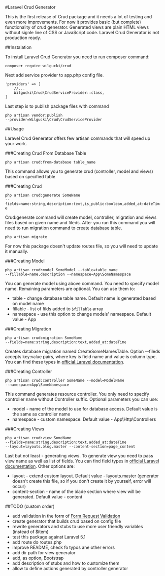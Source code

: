 #Laravel Crud Generator

This is the first release of Crud package and it needs a lot of testing and even more improvements.
For now it provides basic (but complete) functionality of crud generator. Generated views are plain HTML views without signle line of
CSS or JavaScript code.
Laravel Crud Generator is not production ready.

##Instalation

To install Laravel Crud Generator you need to run composer command:

<code>composer require wilgucki/crud</code>

Next add service provider to app.php config file.

    'providers' => [
        //... 
        Wilgucki\Crud\CrudServiceProvider::class,
    ]

Last step is to publish package files with command

<code>php artisan vendor:publish --provider=Wilgucki\\Crud\\CrudServiceProvider</code>

##Usage

Laravel Crud Generator offers few artisan commands that will speed up your work.

###Creating Crud From Database Table

<code>php artisan crud:from-database table_name</code>

This command allows you to generate crud (controller, model and views) based on specified table.

###Creating Crud

<code>php artisan crud:generate SomeName --fields=name:string,description:text,is_public:boolean,added_at:dateTime</code>

Crud:generate command will create model, controller, migration and views files based on given name and fileds.
After you run this command you will need to run migration command to create database table.

<code>php artisan migrate</code>

For now this package doesn't update routes file, so you will need to update it manually.

###Creating Model

<code>php artisan crud:model SomeModel --table=table_name --fillable=name,description --namespace=App\\SomeNamespace</code>

You can generate model using above command. You need to specify model name. Remaining parameters are optional. You can use them to:

- table - change database table name. Default name is generated based on model name
- fillable - list of filds added to <code>$fillable</code> array
- namespace - use this option to change models' namespace. Default value - App

###Creating Migration

<code>php artisan crud:migration SomeName --fields=name:string,description:text,added_at:dateTime</code>

Creates database migration named CreateSomeNamesTable. Option --fileds accepts key:value pairs, where key is field name and value is
column type. You can find these types in [official Laravel documentation](https://laravel.com/docs/5.2/migrations#creating-columns).

###Creating Controller

<code>php artisan crud:controller SomeName --model=ModelName --namespace=App\\SomeNamespace</code>

This command generates resource controller. You only need to specify controller name without Controller suffix.
Optional parameters you can use:

- model - name of the model to use for database access. Default value is the same as controller name
- namespace - custom namespace. Default value - App\Http\Controllers

###Creating Views

<code>php artisan crud:view SomeName --fields=name:string,description:text,added_at:dateTime --layout=layouts.blog.master --content-section=page_content</code>

Last but not least - generating views. To generate view you need to pass view name as well as list of fields.
You can find field types in [official Laravel documentation](https://laravel.com/docs/5.2/migrations#creating-columns).
Other options are:

- layout - extend custom layout. Default value - layouts.master (generator doesn't create this file, so if you don't create it by
yourself, error will occur)
- content-section - name of the blade section where view will be generated. Default value - content

##TODO (custom order)

- add validation in the form of [Form Request Validation](https://laravel.com/docs/5.2/validation#form-request-validation)
- create generator that builds crud based on config file
- rewrite generators and stubs to use more user friendly variables (instead of $item)
- test this package against Laravel 5.1
- add route do routes.php
- improve README, check fo typos ane other errors
- add dir path for view generator
- add, as option, Bootstrap
- add description of stubs and how to customize them
- allow to define actions generated by controller generator
